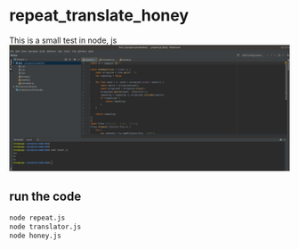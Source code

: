 # repeat_translate_honey
This is a small test in node, js
![screenshot](https://raw.githubusercontent.com/iloveyii/repeat_translate_honey/master/problem_a.png)

## run the code 
```
node repeat.js
node translator.js
node honey.js

```
